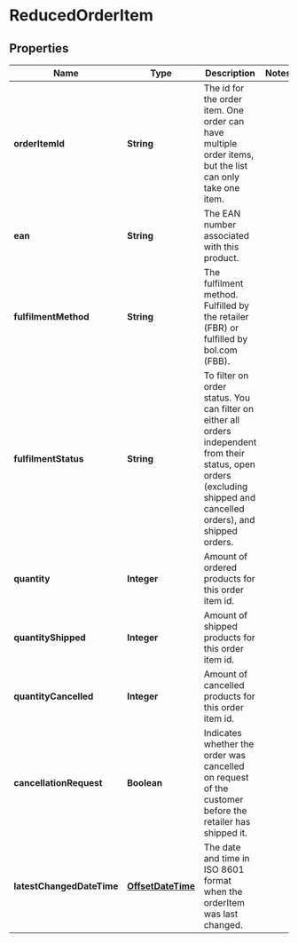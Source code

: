 # ReducedOrderItem

## Properties

 Name                      | Type                                    | Description                                                                                                                                                             | Notes 
---------------------------|-----------------------------------------|-------------------------------------------------------------------------------------------------------------------------------------------------------------------------|-------
 **orderItemId**           | **String**                              | The id for the order item. One order can have multiple order items, but the list can only take one item.                                                                |
 **ean**                   | **String**                              | The EAN number associated with this product.                                                                                                                            |
 **fulfilmentMethod**      | **String**                              | The fulfilment method. Fulfilled by the retailer (FBR) or fulfilled by bol.com (FBB).                                                                                   |
 **fulfilmentStatus**      | **String**                              | To filter on order status. You can filter on either all orders independent from their status, open orders (excluding shipped and cancelled orders), and shipped orders. |
 **quantity**              | **Integer**                             | Amount of ordered products for this order item id.                                                                                                                      |
 **quantityShipped**       | **Integer**                             | Amount of shipped products for this order item id.                                                                                                                      |
 **quantityCancelled**     | **Integer**                             | Amount of cancelled products for this order item id.                                                                                                                    |
 **cancellationRequest**   | **Boolean**                             | Indicates whether the order was cancelled on request of the customer before the retailer has shipped it.                                                                |
 **latestChangedDateTime** | [**OffsetDateTime**](OffsetDateTime.md) | The date and time in ISO 8601 format when the orderItem was last changed.                                                                                               | 



